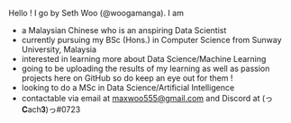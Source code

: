 Hello ! I go by Seth Woo (@woogamanga). I am
- a Malaysian Chinese who is an anspiring Data Scientist 
- currently pursuing my BSc (Hons.) in Computer Science from Sunway University, Malaysia
- interested in learning more about Data Science/Machine Learning
- going to be uploading the results of my learning as well as passion projects here on GitHub so do keep an eye out for them !
- looking to do a MSc in Data Science/Artificial Intelligence
- contactable via email at maxwoo555@gmail.com and Discord at (っ𝐂ach𝟑)っ#0723
<!---
woogamanga/woogamanga is a ✨ special ✨ repository because its `README.md` (this file) appears on your GitHub profile.
You can click the Preview link to take a look at your changes.
--->
